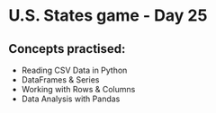 # U.S. States game - Day 25

## Concepts practised:
- Reading CSV Data in Python
- DataFrames & Series
- Working with Rows & Columns
- Data Analysis with Pandas
